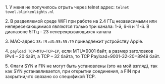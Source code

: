 <p>1. У меня не получилось отрыть через telnet адрес: <code>telnet towel.blinkenlights.nl</code></p>
<p>2. В разделяемой среде WiFi при работе на 2.4 ГГц независимыми или непересекающимися являются только три канала: 1-й, 6-й и 11-й. В диапазоне 5ГГц - 23 неперекрывающихся канала</p>
<p>3. MAC-адрес <code>38:f9:d3:55:55:79</code> принадлежит устройству Apple.</p>
<p>4. <code>payload TCP=MTU–TCP–IP</code>, если MTU=9001 байт, а размер заголовков IPv4 – 20 байт, а TCP – 32 байта, то TCP Payload=9001-32-20=8949 байт.</p>
<p>5. Флаги SYN и FIN не могут быть установлены (это на мой взгляд), так как SYN устанавливается, при открытии соединения, а FIN при закрытии,что связано со спецификой TCP.</p>